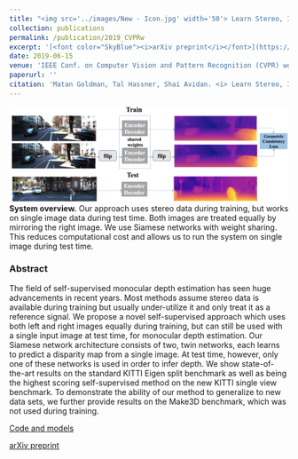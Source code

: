 ```yaml
---
title: "<img src='../images/New - Icon.jpg' width='50'> Learn Stereo, Infer Mono: Siamese Networks for Self-Supervised, Monocular, Depth Estimation"
collection: publications
permalink: /publication/2019_CVPRw
excerpt: '[<font color="SkyBlue"><i>arXiv preprint</i></font>](https://arxiv.org/abs/1905.00401)'
date: 2019-06-15
venue: 'IEEE Conf. on Computer Vision and Pattern Recognition (CVPR) workshops, Long Beach, CA'
paperurl: ''
citation: 'Matan Goldman, Tal Hassner, Shai Avidan. <i> Learn Stereo, Infer Mono: Siamese Networks for Self-Supervised, Monocular, Depth Estimation.</i> IEEE Conf. on Computer Vision and Pattern Recognition (CVPR) workshops, Long Beach, CA, 2019.'
---
```


<img src='../projects/monocularstereo/train_vs_test.jpg'><br/>
<b>System overview.</b> Our approach uses stereo data during training, but works on single image data during test time. Both images are treated equally by mirroring the right image. We use Siamese networks with weight sharing. This reduces computational cost and allows us to run the system on single image during test time.


### Abstract
The field of self-supervised monocular depth estimation has seen huge advancements in recent years. Most methods assume stereo data is available during training but usually under-utilize it and only treat it as a reference signal. We propose a novel self-supervised approach which uses both left and right images equally during training, but can still be used with a single input image at test time, for monocular depth estimation. Our Siamese network architecture consists of two, twin networks, each learns to predict a disparity map from a single image. At test time, however, only one of these networks is used in order to infer depth. We show state-of-the-art results on the standard KITTI Eigen split benchmark as well as being the highest scoring self-supervised method on the new KITTI single view benchmark. To demonstrate the ability of our method to generalize to new data sets, we further provide results on the Make3D benchmark, which was not used during training.

[Code and models](https://github.com/mtngld/lsim)

[arXiv preprint](https://arxiv.org/abs/1905.00401)
